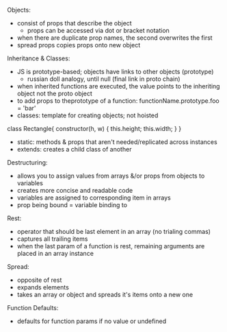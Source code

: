 Objects:
- consist of props that describe the object
  - props can be accessed via dot or bracket notation
- when there are duplicate prop names, the second overwrites the first
- spread props copies props onto new object

Inheritance & Classes:
- JS is prototype-based; objects have links to other objects (prototype)
  - russian doll analogy, until null (final link in proto chain)
 - when inherited functions are executed, the value points to the inheriting object not the proto object
 - to add props to theprototype of a function:
    functionName.prototype.foo = 'bar'
 - classes: template for creating objects; not hoisted
 
  class Rectangle{
    constructor(h, w) {
      this.height;
      this.width;
     }
    }
    
 - static: methods & props that aren't needed/replicated across instances
 - extends: creates a child class of another
 
 Destructuring:
 - allows you to assign values from arrays &/or props from objects to variables
 - creates more concise and readable code
 - variables are assigned to corresponding item in arrays
 - prop being bound = variable binding to
 
 Rest:
 - operator that should be last element in an array (no trialing commas)
 - captures all trailing items
 - when the last param of a function is rest, remaining arguments are placed in an array instance
 
 Spread:
 - opposite of rest
 - expands elements 
 - takes an array or object and spreads it's items onto a new one
 
 Function Defaults:
 - defaults for function params if no value or undefined
 

